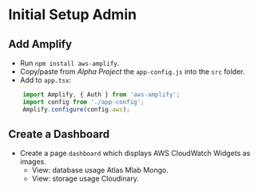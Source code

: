 # Initial Setup Admin

## Add Amplify
- Run `npm install aws-amplify`.
- Copy/paste from *Alpha Project* the `app-config.js` into the `src` folder.
- Add to `app.tsx`:
```javascript
    import Amplify, { Auth } from 'aws-amplify';
    import config from './app-config';
    Amplify.configure(config.aws);
```
## Create a Dashboard
- Create a page `dashboard` which displays AWS CloudWatch Widgets as images.
    - View: database usage Atlas Mlab Mongo.
    - View: storage usage Cloudinary.
